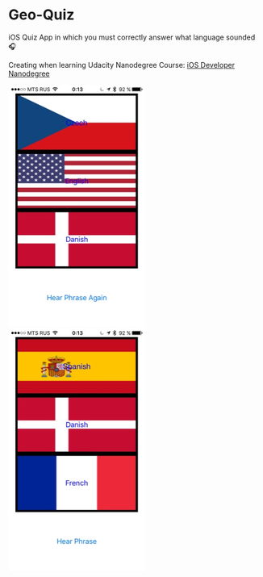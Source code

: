 # Geo-Quiz

iOS Quiz App in which you must correctly answer what language sounded 🎧 


Creating when learning Udacity Nanodegree Course: [iOS Developer Nanodegree](https://www.udacity.com/course/ios-developer-nanodegree--nd003)

![](https://raw.githubusercontent.com/sokravtsov/Geo-Quiz/master/Screenshots/sh1.jpeg)
![](https://raw.githubusercontent.com/sokravtsov/Geo-Quiz/master/Screenshots/sh2.jpeg)

